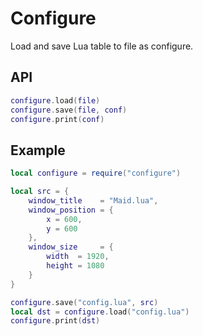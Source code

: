 # Configure  
Load and save Lua table to file as configure.

## API
```Lua
configure.load(file) 
configure.save(file, conf)
configure.print(conf)
```

## Example
```Lua
local configure = require("configure")

local src = {
	window_title    = "Maid.lua",
	window_position = {
		x = 600,
		y = 600
	},
	window_size     = {
		width  = 1920,
		height = 1080
	}
}

configure.save("config.lua", src)
local dst = configure.load("config.lua")
configure.print(dst)
```